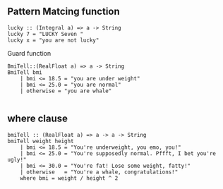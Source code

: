 Pattern Matcing function
------------------------
```
lucky :: (Integral a) => a -> String
lucky 7 = "LUCKY Seven "
lucky x = "you are not lucky"
```

Guard function

```
BmiTell::(RealFloat a) => a -> String
BmiTell bmi
    | bmi <= 18.5 = "you are under weight"
    | bmi <= 25.0 = "you are normal"
    | otherwise = "you are whale"
    
```

where clause
------------

```
bmiTell :: (RealFloat a) => a -> a -> String  
bmiTell weight height  
    | bmi <= 18.5 = "You're underweight, you emo, you!"  
    | bmi <= 25.0 = "You're supposedly normal. Pffft, I bet you're ugly!"  
    | bmi <= 30.0 = "You're fat! Lose some weight, fatty!"  
    | otherwise   = "You're a whale, congratulations!"  
    where bmi = weight / height ^ 2  
```
